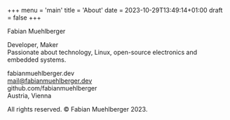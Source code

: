 +++
menu = 'main'
title = 'About'
date = 2023-10-29T13:49:14+01:00
draft = false
+++


Fabian Muehlberger   

Developer, Maker    
Passionate about technology, Linux, open-source electronics and embedded systems.    

fabianmuehlberger.dev   
mail@fabianmuehlberger.dev    
github.com/fabianmuehlberger   
Austria, Vienna      
   
All rights reserved. © Fabian Muehlberger 2023.